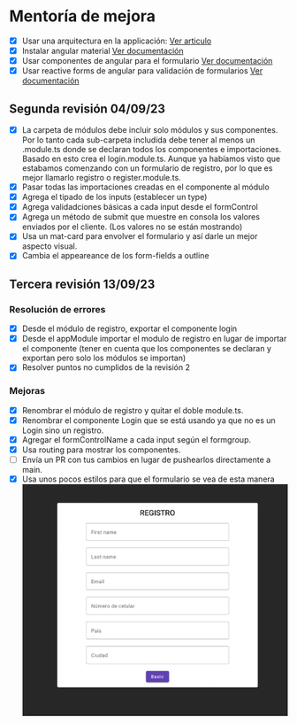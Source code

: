 # Mentoría de mejora
- [X] Usar una arquitectura en la applicación: [Ver articulo](https://www.danielboggiano.com/creando-una-arquitectura-efectiva-y-escalable-para-aplicaciones-spa-en-angular/)
- [X] Instalar angular material [Ver documentación](https://material.angular.io/guide/getting-started)
- [X] Usar componentes de angular para el formulario [Ver documentación](https://material.angular.io/components/input/overview)
- [X] Usar reactive forms de angular para validación de formularios [Ver documentación](https://angular.io/guide/reactive-forms)

## Segunda revisión 04/09/23
- [X] La carpeta de módulos debe incluir solo módulos y sus componentes. Por lo tanto cada sub-carpeta includida debe tener al menos un .module.ts donde se declaran todos los componentes e importaciones. Basado en esto crea el login.module.ts. Aunque ya habíamos visto que estabamos comenzando con un formulario de registro, por lo que es mejor llamarlo registro o register.module.ts.
- [X] Pasar todas las importaciones creadas en el componente al módulo
- [X] Agrega el tipado de los inputs (establecer un type)
- [X] Agrega validadciones básicas a cada input desde el formControl
- [X] Agrega un método de submit que muestre en consola los valores enviados por el cliente. (Los valores no se están mostrando)
- [X] Usa un mat-card para envolver el formulario y así darle un mejor aspecto visual.
- [X] Cambia el appeareance de los form-fields a outline

## Tercera revisión 13/09/23
### Resolución de errores
- [X] Desde el módulo de registro, exportar el componente login
- [X] Desde el appModule importar el modulo de registro en lugar de importar el componente (tener en cuenta que los componentes se declaran y exportan pero solo los módulos se importan)
- [X] Resolver puntos no cumplidos de la revisión 2

### Mejoras
- [X] Renombrar el módulo de registro y quitar el doble module.ts.
- [X] Renombrar el componente Login que se está usando ya que no es un Login sino un registro.
- [X] Agregar el formControlName a cada input según el formgroup.
- [X] Usa routing para mostrar los componentes.
- [ ] Envía un PR con tus cambios en lugar de pushearlos directamente a main.
- [X] Usa unos pocos estilos para que el formulario se vea de esta manera
![mock](/src//assets//register-mock.png)
